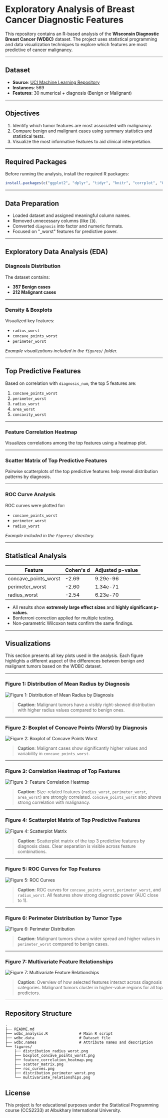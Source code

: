 
# Exploratory Analysis of Breast Cancer Diagnostic Features

This repository contains an R-based analysis of the **Wisconsin Diagnostic Breast Cancer (WDBC)** dataset. The project uses statistical programming and data visualization techniques to explore which features are most predictive of cancer malignancy.

---

## Dataset

- **Source**: [UCI Machine Learning Repository](https://archive.ics.uci.edu/ml/datasets/Breast+Cancer+Wisconsin+(Diagnostic))
- **Instances**: 569  
- **Features**: 30 numerical + diagnosis (Benign or Malignant)

---

## Objectives

1. Identify which tumor features are most associated with malignancy.  
2. Compare benign and malignant cases using summary statistics and statistical tests.  
3. Visualize the most informative features to aid clinical interpretation.  

---

## Required Packages

Before running the analysis, install the required R packages:

```r
install.packages(c("ggplot2", "dplyr", "tidyr", "knitr", "corrplot", "GGally", "effectsize", "pROC", "gridExtra"))
```

---

## Data Preparation

- Loaded dataset and assigned meaningful column names.  
- Removed unnecessary columns (like `ID`).  
- Converted `diagnosis` into factor and numeric formats.  
- Focused on "_worst" features for predictive power.  

---

## Exploratory Data Analysis (EDA)

### Diagnosis Distribution

The dataset contains:

- **357 Benign cases**  
- **212 Malignant cases**

---

### Density & Boxplots

Visualized key features:

- `radius_worst`  
- `concave_points_worst`  
- `perimeter_worst`  

_Example visualizations included in the `figures/` folder._

---

## Top Predictive Features

Based on correlation with `diagnosis_num`, the top 5 features are:

1. `concave_points_worst`  
2. `perimeter_worst`  
3. `radius_worst`  
4. `area_worst`  
5. `concavity_worst`  

---

### Feature Correlation Heatmap

Visualizes correlations among the top features using a heatmap plot.

---

### Scatter Matrix of Top Predictive Features

Pairwise scatterplots of the top predictive features help reveal distribution patterns by diagnosis.

---

### ROC Curve Analysis

ROC curves were plotted for:

- `concave_points_worst`  
- `perimeter_worst`  
- `radius_worst`

_Example included in the `figures/` directory._

---

## Statistical Analysis

| Feature               | Cohen's d | Adjusted p-value |
|------------------------|-----------|------------------|
| concave_points_worst   | -2.69     | 9.29e-96         |
| perimeter_worst        | -2.60     | 1.34e-71         |
| radius_worst           | -2.54     | 6.23e-70         |

- All results show **extremely large effect sizes** and **highly significant p-values**.  
- Bonferroni correction applied for multiple testing.  
- Non-parametric Wilcoxon tests confirm the same findings.  

---

## Visualizations

This section presents all key plots used in the analysis. Each figure highlights a different aspect of the differences between benign and malignant tumors based on the WDBC dataset.

---

###  Figure 1: Distribution of Mean Radius by Diagnosis

![Figure 1: Distribution of Mean Radius by Diagnosis](figures/distribution_radius_worst.png)

> **Caption**: Malignant tumors have a visibly right-skewed distribution with higher radius values compared to benign ones.

---

###  Figure 2: Boxplot of Concave Points (Worst) by Diagnosis

![Figure 2: Boxplot of Concave Points Worst](figures/boxplot_concave_points_worst.png)

> **Caption**: Malignant cases show significantly higher values and variability in `concave_points_worst`.

---

###  Figure 3: Correlation Heatmap of Top Features

![Figure 3: Feature Correlation Heatmap](figures/feature_correlation_heatmap.png)

> **Caption**: Size-related features (`radius_worst`, `perimeter_worst`, `area_worst`) are strongly correlated. `concave_points_worst` also shows strong correlation with malignancy.

---

### Figure 4: Scatterplot Matrix of Top Predictive Features

![Figure 4: Scatterplot Matrix](figures/scatter_matrix.png)

> **Caption**: Scatterplot matrix of the top 3 predictive features by diagnosis class. Clear separation is visible across feature combinations.

---

### Figure 5: ROC Curves for Top Features

![Figure 5: ROC Curves](figures/roc_curves.png)

> **Caption**: ROC curves for `concave_points_worst`, `perimeter_worst`, and `radius_worst`. All features show strong diagnostic power (AUC close to 1).

---

### Figure 6: Perimeter Distribution by Tumor Type

![Figure 6: Perimeter Distribution](figures/distribution_perimeter_worst.png)

> **Caption**: Malignant tumors show a wider spread and higher values in `perimeter_worst` compared to benign cases.

---

### Figure 7: Multivariate Feature Relationships

![Figure 7: Multivariate Feature Relationships](figures/multivariate_relationships.png)

> **Caption**: Overview of how selected features interact across diagnosis categories. Malignant tumors cluster in higher-value regions for all top predictors.

---

## Repository Structure

```
.
├── README.md
├── wdbc_analysis.R              # Main R script
├── wdbc.data                    # Dataset file
├── wdbc.names                   # Attribute names and description
└── figures/
    ├── distribution_radius_worst.png
    ├── boxplot_concave_points_worst.png
    ├── feature_correlation_heatmap.png
    ├── scatter_matrix.png
    ├── roc_curves.png
    ├── distribution_perimeter_worst.png
    └── multivariate_relationships.png
```

## License

This project is for educational purposes under the Statistical Programming course (CCS2233) at Albukhary International University.
